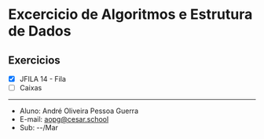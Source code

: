 # Excercicio de Algoritmos e Estrutura de Dados
## Exercicios
- [X] JFILA 14 - Fila
- [ ] Caixas
****
* Aluno: André Oliveira Pessoa Guerra
* E-mail: aopg@cesar.school
* Sub: --/Mar
